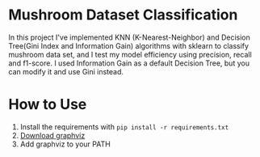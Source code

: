 # Mushroom Dataset Classification

In this project I've implemented KNN (K-Nearest-Neighbor) and Decision Tree(Gini Index and Information Gain) algorithms with sklearn to classify mushroom data set, and I test my model efficiency using precision, recall and f1-score. I used Information Gain as a default Decision Tree, but you can modify it and use Gini instead.

# How to Use
1. Install the requirements with ``pip install -r requirements.txt``
2. [Download graphviz](https://pypi.org/project/graphviz/)
3. Add graphviz to your PATH